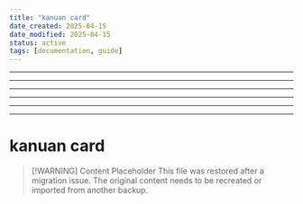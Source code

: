 ```yaml
---
title: "kanuan card"
date_created: 2025-04-15
date_modified: 2025-04-15
status: active
tags: [documentation, guide]
---
```


---

---

---

---

---

---

# kanuan card

> [\!WARNING] Content Placeholder
> This file was restored after a migration issue. The original content needs to be recreated or imported from another backup.

